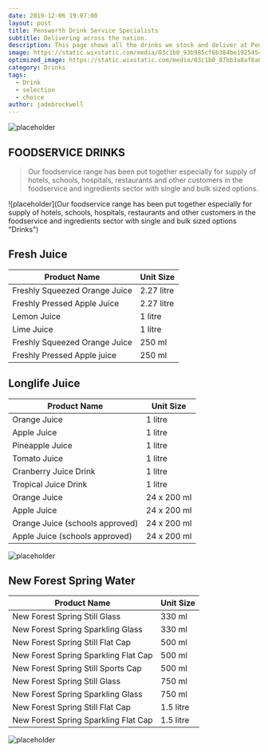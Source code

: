 ```yaml
---
date: 2019-12-06 19:07:00
layout: post
title: Pensworth Drink Service Specialists
subtitle: Delivering across the nation.
description: This page shows all the drinks we stock and deliver at Pensworth to your doorstep.
image: https://static.wixstatic.com/media/03c1b0_93b985cf6b384be1925454303c032987~mv2.jpg/v1/fill/w_1189,h_300,al_c,q_80,usm_0.66_1.00_0.01/03c1b0_93b985cf6b384be1925454303c032987~mv2.webp
optimized_image: https://static.wixstatic.com/media/03c1b0_87bb3a8af8a049399c65030d86472e75~mv2.jpg/v1/fill/w_484,h_211,al_c,q_80,usm_0.66_1.00_0.01/03c1b0_87bb3a8af8a049399c65030d86472e75~mv2.webp
category: Drinks
tags:
  - Drink
  - selection
  - choice
author: jadebrockwell
---
```


![placeholder](https://static.wixstatic.com/media/03c1b0_8f9e1df7f0d7476499603b7cca698034~mv2.png/v1/fill/w_283,h_78,al_c,q_80,usm_0.66_1.00_0.01/Pensworth%20New%20Logo.webp "Pensworth")

## FOODSERVICE DRINKS

> Our foodservice range has been put together especially for supply of hotels, schools, hospitals, restaurants and other customers in the foodservice and ingredients sector with single and bulk sized options.

![placeholder](Our foodservice range has been put together especially for supply of hotels, schools, hospitals, restaurants and other customers in the foodservice and ingredients sector with single and bulk sized options "Drinks")

## Fresh Juice

<table>
  <thead>
    <tr>
      <th> Product Name</th>
      <th>Unit Size</th>
    </tr>
  </thead>
  <tbody>
    <tr>
      <td>Freshly Squeezed Orange Juice</td>
      <td>2.27 litre</td>
    </tr>
    <tr>
      <td>Freshly Pressed Apple Juice</td>
      <td>2.27 litre</td>
    </tr>
    <tr>
      <td>Lemon Juice</td>
      <td>1 litre</td>
    </tr>
     <tr>
      <td>Lime Juice</td>
      <td>1 litre</td>
    </tr>
      <tr>
      <td>Freshly Squeezed Orange Juice</td>
      <td>250 ml</td>
    </tr>
      <tr>
      <td>Freshly Pressed Apple juice</td>
      <td>250 ml</td>
    </tr>
  </tbody>
</table>

## Longlife Juice

<table>
  <thead>
    <tr>
      <th> Product Name</th>
      <th>Unit Size</th>
    </tr>
  </thead>
  <tbody>
    <tr>
      <td>Orange Juice</td>
      <td>1 litre</td>
    </tr>
    <tr>
      <td>Apple Juice</td>
      <td>1 litre</td>
    </tr>
    <tr>
      <td>Pineapple Juice</td>
      <td>1 litre</td>
    </tr>
    <tr>
      <td>Tomato Juice</td>
      <td>1 litre</td>
    </tr>
    <tr>
      <td>Cranberry Juice Drink</td>
      <td>1 litre</td>
    </tr>
    <tr>
      <td>Tropical Juice Drink</td>
      <td>1 litre</td>
    </tr>
      <tr>
      <td>Orange Juice</td>
      <td>24 x 200 ml</td>
    </tr>
      <tr>
      <td>Apple Juice</td>
      <td>24 x 200 ml</td>
    </tr>
      <tr>
      <td>Orange Juice (schools approved)</td>
      <td>24 x 200 ml</td>
    </tr>
        <tr>
      <td>Apple Juice (schools approved)</td>
      <td>24 x 200 ml</td>
    </tr>
  </tbody>
</table>

![placeholder](https://static.wixstatic.com/media/03c1b0_87bb3a8af8a049399c65030d86472e75~mv2.jpg/v1/fill/w_484,h_211,al_c,q_80,usm_0.66_1.00_0.01/03c1b0_87bb3a8af8a049399c65030d86472e75~mv2.webp "Water")

## New Forest Spring Water

<table>
  <thead>
    <tr>
      <th> Product Name</th>
      <th>Unit Size</th>
    </tr>
  </thead>
  <tbody>
    <tr>
      <td>New Forest Spring Still Glass</td>
      <td>330 ml</td>
    </tr>
    <tr>
      <td>New Forest Spring Sparkling Glass</td>
      <td>330 ml</td>
    </tr>
    <tr>
      <td>New Forest Spring Still Flat Cap</td>
      <td>500 ml</td>
    </tr>
    <tr>
      <td>New Forest Spring Sparkling Flat Cap</td>
      <td>500 ml</td>
    </tr>
    <tr>
      <td>New Forest Spring Still Sports Cap</td>
      <td>500 ml</td>
    </tr>
    <tr>
      <td>New Forest Spring Still Glass</td>
      <td>750 ml</td>
    </tr>
        <tr>
      <td>New Forest Spring Sparkling Glass</td>
      <td>750 ml</td>
    </tr>
        <tr>
      <td>New Forest Spring Still Flat Cap</td>
      <td>1.5 litre</td>
    </tr>
        <tr>
      <td>New Forest Spring Sparkling Flat Cap</td>
      <td>1.5 litre</td>
    </tr>
  </tbody>
</table>

![placeholder](https://static.wixstatic.com/media/03c1b0_3ad3951186f849e4b0b1734f5c1edd74~mv2_d_2792_1250_s_2.jpg/v1/fill/w_476,h_211,al_c,q_80,usm_0.66_1.00_0.01/03c1b0_3ad3951186f849e4b0b1734f5c1edd74~mv2_d_2792_1250_s_2.webp "Juice")
